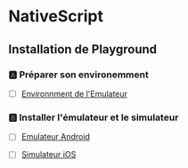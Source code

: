 # NativeScript 


## Installation de Playground 

### :a: Préparer son environemment

- [ ] [Environnment de l'Emulateur](environment)

### :b: Installer l'émulateur et le simulateur


- [ ] [Emulateur Android](android)

- [ ] [Simulateur iOS](ios)

